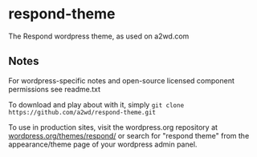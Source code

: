 # respond-theme
The Respond wordpress theme, as used on a2wd.com

## Notes
For wordpress-specific notes and open-source licensed component permissions see readme.txt

To download and play about with it, simply `git clone https://github.com/a2wd/respond-theme.git`

To use in production sites, visit the wordpress.org repository at [wordpress.org/themes/respond/](https://wordpress.org/themes/respond/) or search for "respond theme" from the appearance/theme page of your wordpress admin panel.
